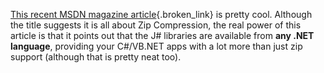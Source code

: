 [This recent MSDN magazine article](http://msdn.microsoft.com/msdnmag/issues/03/06/ZipCompression/){.broken_link} is pretty cool. Although the title suggests it is all about Zip Compression, the real power of this article is that it points out that the J# libraries are available from **any .NET language**, providing your C#/VB.NET apps with a lot more than just zip support (although that is pretty neat too).